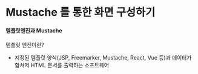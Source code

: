 # Mustache 를 통한 화면 구성하기

#### 템플릿엔진과 Mustache
템플릿 엔진이란? 

- 지정된 템플릿 양식(JSP, Freemarker, Mustache, React, Vue 등)과 데이터가 합쳐저 HTML 문서를 출력하는 소프트웨어


<!--stackedit_data:
eyJoaXN0b3J5IjpbMTk3MzAxMDU0MCwxNTQyNTYxMThdfQ==
-->